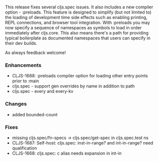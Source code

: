 This release fixes several cljs.spec issues. It also includes a new
compiler option - :preloads. This feature is designed to simplify (but
not limited to) the loading of development time side effects such as
enabling printing, REPL connections, and browser tool
integration. With :preloads you may now specify a sequence of
namespaces as symbols to load in order immediately after cljs.core. This also
means there's a path for providing typical boilerplate as documented
namespaces that users can specify in their dev builds.

As always feedback welcome!

### Enhancements
* CLJS-1688: :preloads compiler option for loading other entry points prior to :main
* cljs.spec - support gen overrides by name in addition to path
* cljs.spec - every and every-kv

### Changes
* added bounded-count

### Fixes
* missing cljs.spec/fn-specs -> cljs.spec/get-spec in cljs.spec.test ns
* CLJS-1687: Self-host: cljs.spec: inst-in-range? and int-in-range? need qualification
* CLJS-1668: cljs.spec: c alias needs expansion in int-in
